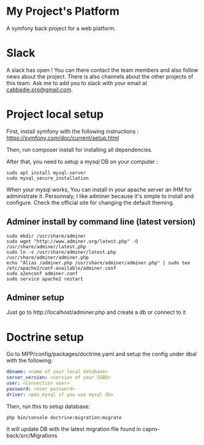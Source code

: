 # My Project's Platform

A symfony back project for a web platform.

# Slack

A slack has open ! You can there contact the team members and also follow news about the project. There is also channels about the other projects of this team. Ask me to add you to slack with your email at cabbadie.pro@gmail.com.

# Project local setup

First, install symfony with the following instructions : https://symfony.com/doc/current/setup.html

Then, run composer install for installing all dependencies.

After that, you need to setup a mysql DB on your computer :

```
sudo apt install mysql-server
sudo mysql_secure_installation
```

When your mysql works, You can install in your apache server an IHM for administrate it.
Personnaly, I like adminer because it's simple to install and configure.
Check the official site for changing the default theming.

## Adminer install by command line (latest version)
```Batchfile
sudo mkdir /usr/share/adminer
sudo wget "http://www.adminer.org/latest.php" -O /usr/share/adminer/latest.php
sudo ln -s /usr/share/adminer/latest.php /usr/share/adminer/adminer.php
echo "Alias /adminer.php /usr/share/adminer/adminer.php" | sudo tee /etc/apache2/conf-available/adminer.conf
sudo a2enconf adminer.conf
sudo service apache2 restart
```

## Adminer setup
Just go to http://localhost/adminer.php and create a db or connect to it

# Doctrine setup

Go to MPP/config/packages/doctrine.yaml and setup the config under dbal with the following:
```YAML
dbname: <name of your local database>
server_version: <version of your SGBD>
user: <Connection user>
password: <User password>
driver: <pdo_mysql if you use mysql db>
```

Then, run this to setup database:
```Batchfile
php bin/console doctrine:migration:migrate
```

It will update DB with the latest migration file found in capro-back/src/Migrations
